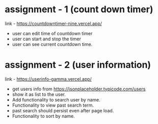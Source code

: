 # assignment - 1 (count down timer)

link - https://countdowntimer-nine.vercel.app/

- user can edit time of countdown timer
- user can start and stop the timer
- user can see current countdown time.

# assignment - 2 (user information)

link - https://userinfo-gamma.vercel.app/

- get users info from https://jsonplaceholder.typicode.com/users
- show it as list to the user.
- Add functionality to search user by name.
- Functionality to view past search term.
- past search should persist even after page load.
- Functionality to sort by name.